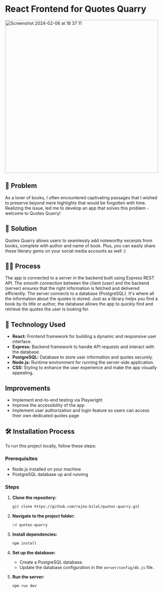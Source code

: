 
# React Frontend for Quotes Quarry

<img width="500" alt="Screenshot 2024-02-06 at 18 37 11" src="https://github.com/rajea-bilal/quotes-quarry/assets/93056794/6ab2969c-463f-4028-99b4-235c2b332401">


## 🧠 Problem

As a lover of books, I often encountered captivating passages that I wished to preserve beyond mere highlights that would be forgotten with time. Realizing the issue, led me to develop an app that solves this problem - welcome to Quotes Quarry!

## 🔖  Solution

Quotes Quarry allows users to seamlessly add noteworthy excerpts from books, complete with author and name of book. Plus, you can easily share these literary gems on your social media accounts as well :)

## 💪🏽 Process
The app is connected to a server in the backend built using Express REST API. The smooth connection between the client (user) and the backend (server) ensures that the right information is fetched and delivered efficiently. The server connects to a database (PostgreSQL). It's where all the information about the quotes is stored. Just as a library helps you find a book by its title or author, the database allows the app to quickly find and retrieve the quotes the user is looking for.


## 📡 Technology Used

- **React:** Frontend framework for building a dynamic and responsive user interface.
- **Express:** Backend framework to handle API requests and interact with the database.
- **PostgreSQL:** Database to store user information and quotes securely.
- **Node.js:** Runtime environment for running the server-side application.
- **CSS:** Styling to enhance the user experience and make the app visually appealing.

## Improvements

- Implement end-to-end testing via Playwright
- Improve the accessibility of the app 
- Implement user authorization and login feature so users can access their own dedicated quotes page

## 🛠️ Installation Process

To run this project locally, follow these steps:

### Prerequisites

- Node.js installed on your machine
- PostgreSQL database up and running

### Steps

1. **Clone the repository:**

    ```bash
    git clone https://github.com/rajea-bilal/quotes-quarry.git
    ```

2. **Navigate to the project folder:**

    ```bash
    cd quotes-quarry
    ```

3. **Install dependencies:**

    ```bash
    npm install
    ```

4. **Set up the database:**

    - Create a PostgreSQL database.
    - Update the database configuration in the `server/config/db.js` file.

5. **Run the server:**

    ```bash
    npm run dev
    ```


